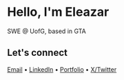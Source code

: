 # Hello, I'm Eleazar

SWE @ UofG, based in GTA

## Let's connect

[Email](mailto:videna.psalmeleazar@gmail.com) • [LinkedIn](https://www.linkedin.com/in/pevidena/) • [Portfolio](https://p541m.github.io/portfolio-old/) • [X/Twitter](https://twitter.com/psalmeleazar)
